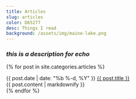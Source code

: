 ```yaml
---
title: Articles
slug: articles
color: D65277
desc: Things I read
background: /assets/img/maine-lake.png
---
```


### *this is a description for echo*

{% for post in site.categories.articles %}
<div>
<span class="post-meta">
{{ post.date | date: "%b %-d, %Y" }}
</span>
<a class="post-link" href="{{ post.url }}">
{{ post.title }}
</a>
<div class="content-preview-wrapper">
<div class="content-preview">
{{ post.content | markdownify }}
</div>
</div>
</div>
{% endfor %}
